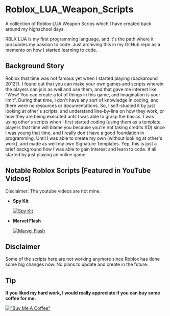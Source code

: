 # Roblox_LUA_Weapon_Scripts
A collection of Roblox LUA Weapon Scrips which I have created back around my highschool days.

RBLX LUA is my first programming language, and it's the path where it pursuades my passion to code. Just archiving this in my GitHub repo as a memento on how I started learning to code.

## Background Story
Roblox that time was not famous yet when I started playing (backaround 2012?). I found out that you can make your own games and scripts wherein the players can join as well and use them, and that gave me interest like "Wow! You can create a lot of things in this game, and imagination is your limit". During that time, I don't have any sort of knowledge in coding, and there were no resources or documentations. So, I self-studied it by just looking at other's scripts, and understand line-by-line on how they work, or how they are being executed until I was able to grasp the basics. I was using other's scripts when I first started coding (using them as a template, players that time will blame you because you're not taking credits XD) since I was young that time, and I really don't have a good foundation in programming. Until I was able to create my own (without looking at other's work), and made as well my own Signature Templates. Yep, this is just a brief background how I was able to gain interest and learn to code. It all started by just playing an online game.

## Notable Roblox Scripts [Featured in YouTube Videos]
Disclaimer: The youtube videos are not mine.
* **Spy Kit**

    [![Spy Kit](https://i.ytimg.com/vi/-P2SNnPOb1E/hq720.jpg?sqp=-oaymwEcCOgCEMoBSFXyq4qpAw4IARUAAIhCGAFwAcABBg==&rs=AOn4CLBJ7-lM08QPTe2BmpvaILiLflzTuA)](https://www.youtube.com/watch?v=-P2SNnPOb1E&pp=ygUKbHVpc3BhbWJpZA%3D%3D)

* **Marvel Flash**

    [![Marvel Flash](https://i.ytimg.com/vi/NPWESVFVqJc/hq720.jpg?sqp=-oaymwEcCOgCEMoBSFXyq4qpAw4IARUAAIhCGAFwAcABBg==&rs=AOn4CLAjB4XzfnZQ3z_aOyb4_8O4xt__cw)](https://www.youtube.com/watch?v=NPWESVFVqJc)

## Disclaimer
Some of the scripts here are not working anymore since Roblox has done some big changes now. No plans to update and create in the future.

## Tip
**If you liked my hard work, I would really appreciate if you can buy some coffee for me.**

[!["Buy Me A Coffee"](https://www.buymeacoffee.com/assets/img/custom_images/orange_img.png)](https://www.buymeacoffee.com/frosteen)